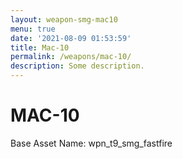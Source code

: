 ```yaml
---
layout: weapon-smg-mac10
menu: true
date: '2021-08-09 01:53:59'
title: Mac-10
permalink: /weapons/mac-10/
description: Some description.
---
```


# MAC-10

Base Asset Name: wpn_t9_smg_fastfire